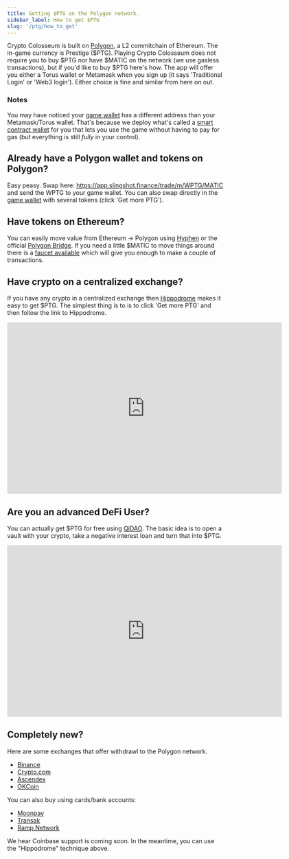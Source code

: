 ```yaml
---
title: Getting $PTG on the Polygon network.
sidebar_label: How to get $PTG
slug: '/ptg/how_to_get'
---
```


Crypto Colosseum is built on [Polygon](https://polygon.technology/), a L2 commitchain of Ethereum. The in-game currency is Prestige ($PTG). Playing Crypto Colosseum does not require you to buy $PTG nor have $MATIC on the network (we use gasless transactions), but if you'd like to buy $PTG here's how. The app will offer you either a Torus wallet or Metamask when you sign up (it says 'Traditional Login' or 'Web3 login'). Either choice is fine and similar from here on out.

### Notes

You may have noticed your [game wallet](https://arena.cryptocolosseum.com/wallet) has a different address than your Metamask/Torus wallet. That's because we deploy what's called a [smart contract wallet](https://gnosis-safe.io/) for you that lets you use the game without having to pay for gas (but everything is still *fully* in your control).

## Already have a Polygon wallet and tokens on Polygon?

Easy peasy. Swap here: https://app.slingshot.finance/trade/m/WPTG/MATIC and send the WPTG to your game wallet. You can also swap directly in the [game wallet](https://arena.cryptocolosseum.com/wallet) with several tokens (click 'Get more PTG').

## Have tokens on Ethereum?

You can easily move value from Ethereum -> Polygon using [Hyphen](https://hyphen.biconomy.io/) or the official [Polygon Bridge](https://wallet.polygon.technology/bridge). If you need a little $MATIC to move things around there is a [faucet available](https://macncheese.finance/matic-polygon-mainnet-faucet.php) which will give you enough to make a couple of transactions. 

## Have crypto on a centralized exchange?

If you have any crypto in a centralized exchange then [Hippodrome](https://hippodrome.cryptocolosseum.com/) makes it easy to get $PTG. The simplest thing is to is to click 'Get more PTG' and then follow the link to Hippodrome.

<iframe width="640" height="400" src="https://www.loom.com/embed/31c9a08dccd14386a3c418e0e1b8fa5a" frameborder="0" webkitallowfullscreen mozallowfullscreen allowfullscreen></iframe>

## Are you an advanced DeFi User?

You can actually get $PTG for free using [QiDAO](https://app.mai.finance/). The basic idea is to open a vault with your crypto, take a negative interest loan and turn that into $PTG.

<iframe width="640" height="400" src="https://www.loom.com/embed/80965b64080a45739df33f493e80de60" frameborder="0" webkitallowfullscreen mozallowfullscreen allowfullscreen></iframe>

## Completely new?

Here are some exchanges that offer withdrawl to the Polygon network.

* [Binance](https://www.binance.com/)
* [Crypto.com](https://crypto.com/app/gxgctev7n7)
* [Ascendex](https://ascendex.com/en/global-digital-asset-platform)
* [OKCoin](https://www.okcoin.com/)

You can also buy using cards/bank accounts:

* [Moonpay](https://www.moonpay.com/)
* [Transak](https://global.transak.com/)
* [Ramp Network](https://global.transak.com/)

We hear Coinbase support is coming soon. In the meantime, you can use the "Hippodrome" technique above.

